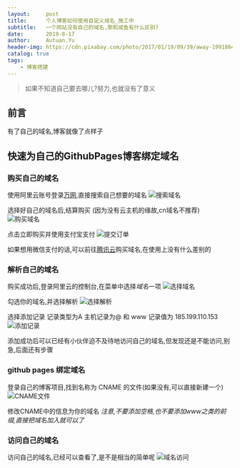 ```yaml
---
layout:     post                    
title:      个人博客如何使用自定义域名_施工中               
subtitle:   一个网站没有自己的域名,那和咸鱼有什么区别? 
date:       2019-8-17             
author:     Autuan.Yu
header-img: https://cdn.pixabay.com/photo/2017/01/19/09/39/away-1991864__340.jpg    
catalog: true                      
tags:                               
    - 博客搭建
---
```


>如果不知道自己要去哪儿?努力,也就没有了意义

## 前言
有了自己的域名,博客就像了点样子

## 快速为自己的GithubPages博客绑定域名
### 购买自己的域名
使用阿里云账号登录[万网](https://wanwang.aliyun.com/),直接搜索自己想要的域名
![搜索域名](https://i.loli.net/2019/08/21/mY7df4L5s3kvHAI.png)


选择好自己的域名后,结算购买
(因为没有云主机的缘故,cn域名不推荐)
![购买域名](https://i.loli.net/2019/08/21/VuLwnNgQZI4JjHK.png)

点击立即购买并使用支付宝支付
![提交订单](https://i.loli.net/2019/08/21/fNtGBA7yYe5wLqO.png)

如果想用微信支付的话,可以前往[腾讯云](https://cloud.tencent.com/)购买域名,在使用上没有什么差别的

### 解析自己的域名
购买成功后,登录阿里云的控制台,在菜单中选择*域名*一项
![选择域名](https://i.loli.net/2019/08/21/QY1Uslkq7rOAtSx.png)

勾选你的域名,并选择解析
![选择解析](https://i.loli.net/2019/08/21/KywgWTe8aQDt73N.png)

选择添加记录
记录类型为A  主机记录为@ 和 www 记录值为 185.199.110.153
![添加记录](https://i.loli.net/2019/08/21/dgN58FRiuaEwjyJ.png)

添加成功后可以已经有小伙伴迫不及待地访问自己的域名,但发现还是不能访问,别急,后面还有步骤

### github pages 绑定域名
登录自己的博客项目,找到名称为 CNAME 的文件(如果没有,可以直接新建一个)
![CNAME文件](https://i.loli.net/2019/08/21/ha8u7ZS1DkTL4Iz.png)

修改CNAME中的信息为你的域名
*注意,不要添加空格,也不要添加www之类的前缀,直接把域名加入就可以了*

### 访问自己的域名
访问自己的域名,已经可以查看了,是不是相当的简单呢
![域名访问](https://i.loli.net/2019/08/21/HlrjRAhgzaZ5u4d.png)